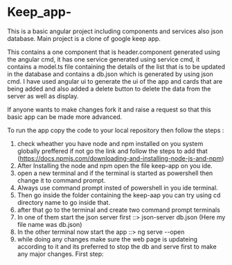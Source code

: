 # Keep_app-
This is a basic angular project including components and services also json database. Main project is a clone of google keep app.

This contains a one component that is header.component generated using the angular cmd, it has one service generated using service cmd, it contains a model.ts file containing the details of the list that is to be updated in the database
and contains a db.json which is generated by using json cmd. 
I have used angular ui to generate the ui of the app and cards that are being added and also added a delete button to delete the   data from the server as well as display.

If anyone wants to make changes fork it and raise a request so that this basic app can be made more advanced.

To run the app copy the code to your local repository then follow the steps :
1. check wheather you have node and npm installed on you system globally preffered if not go the link and follow the steps to add that (https://docs.npmjs.com/downloading-and-installing-node-js-and-npm)
2. After Installing the node and npm open the file keep-app on you ide.
3. open a new terminal and if the terminal is started as powershell then change it to command prompt.
4. Always use command prompt insted of powershell in you ide terminal.
5. Then go inside the folder containing the keep-aap you can try using cd directory name to go inside that.
6. after that go to the terminal and create two command prompt terminals
7. In one of them start the json server first ::> json-server db.json  (Here my file name was db.json)
8. In the other terminal now start the app ::> ng serve --open
9. while doing any changes make sure the web page is updateing according to it and its preferred to stop the db and serve first to make any major changes.
First step: 

